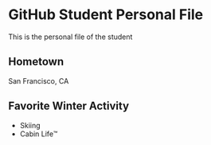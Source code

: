 # GitHub Student Personal File
This is the personal file of the student

## Hometown
San Francisco, CA

## Favorite Winter Activity
- Skiing
- Cabin Life:tm:
